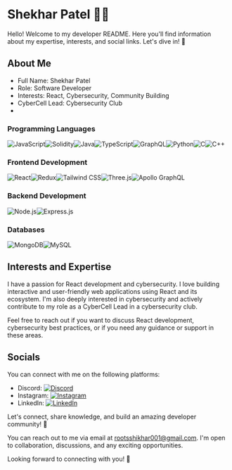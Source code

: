 # Shekhar Patel 🧑‍💻

Hello! Welcome to my developer README. Here you'll find information about my expertise, interests, and social links. Let's dive in! 🚀

## About Me

- Full Name: Shekhar Patel
- Role: Software Developer
- Interests: React, Cybersecurity, Community Building
- CyberCell Lead: Cybersecurity Club
- 
### Programming Languages
![JavaScript](https://img.shields.io/badge/JavaScript-%23323330.svg?style=flat-square&logo=javascript&logoColor=%23F7DF1E)![Solidity](https://img.shields.io/badge/Solidity-%23363636.svg?style=flat-square&logo=solidity&logoColor=white)![Java](https://img.shields.io/badge/Java-%23ED8B00.svg?style=flat-square&logo=java&logoColor=white)![TypeScript](https://img.shields.io/badge/TypeScript-%23007ACC.svg?style=flat-square&logo=typescript&logoColor=white)![GraphQL](https://img.shields.io/badge/GraphQL-E10098?style=flat-square&logo=graphql&logoColor=white)![Python](https://img.shields.io/badge/Python-3670A0?style=flat-square&logo=python&logoColor=white)![C](https://img.shields.io/badge/C-00599C?style=flat-square&logo=c&logoColor=white)![C++](https://img.shields.io/badge/C++-00599C?style=flat-square&logo=c%2B%2B&logoColor=white)

### Frontend Development

![React](https://img.shields.io/badge/React-%2320232a.svg?style=flat-square&logo=react&logoColor=%2361DAFB)![Redux](https://img.shields.io/badge/Redux-%23593d88.svg?style=flat-square&logo=redux&logoColor=white)![Tailwind CSS](https://img.shields.io/badge/Tailwind_CSS-%2338B2AC.svg?style=flat-square&logo=tailwind-css&logoColor=white)![Three.js](https://img.shields.io/badge/Three.js-black?style=flat-square&logo=three.js&logoColor=white)![Apollo GraphQL](https://img.shields.io/badge/Apollo_GraphQL-311C87?style=flat-square&logo=apollo-graphql)

### Backend Development

![Node.js](https://img.shields.io/badge/Node.js-6DA55F?style=flat-square&logo=node.js&logoColor=white)![Express.js](https://img.shields.io/badge/Express.js-%23404d59.svg?style=flat-square&logo=express&logoColor=%2361DAFB)

### Databases
![MongoDB](https://img.shields.io/badge/MongoDB-%234ea94b.svg?style=flat-square&logo=mongodb&logoColor=white)![MySQL](https://img.shields.io/badge/MySQL-%2300f.svg?style=flat-square&logo=mysql&logoColor=white)

## Interests and Expertise

I have a passion for React development and cybersecurity. I love building interactive and user-friendly web applications using React and its ecosystem. I'm also deeply interested in cybersecurity and actively contribute to my role as a CyberCell Lead in a cybersecurity club. 

Feel free to reach out if you want to discuss React development, cybersecurity best practices, or if you need any guidance or support in these areas.

## Socials

You can connect with me on the following platforms:

- Discord: [![Discord](https://img.shields.io/badge/Discord-%237289DA.svg?style=flat-square&logo=discord&logoColor=white)](https://discord.gg/duplix#9454)
- Instagram: [![Instagram](https://img.shields.io/badge/Instagram-%23E4405F.svg?style=flat-square&logo=Instagram&logoColor=white)](https://instagram.com/https://instagram.com/duplixx._?igshid=ZGUzMzM3NWJiOQ==)
- LinkedIn: [![LinkedIn](https://img.shields.io/badge/LinkedIn-%230077B5.svg?style=flat-square&logo=linkedin&logoColor=white)](https://linkedin.com/in/https://www.linkedin.com/in/shekhar-patel-149bb0224/)

Let's connect, share knowledge, and build an amazing developer community! 🤝

You can reach out to me via email at rootsshikhar001@gmail.com. I'm open to collaboration, discussions, and any exciting opportunities.

Looking forward to connecting with you! 📩
